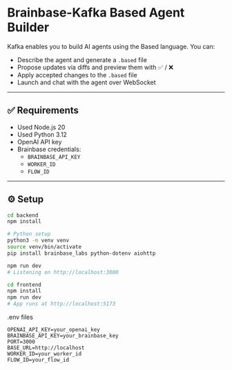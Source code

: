 # Brainbase-Kafka Based Agent Builder

Kafka enables you to build AI agents using the Based language. You can:

-   Describe the agent and generate a `.based` file
-   Propose updates via diffs and preview them with ✅ / ❌
-   Apply accepted changes to the `.based` file
-   Launch and chat with the agent over WebSocket

---

## ✅ Requirements

-   Used Node.js 20
-   Used Python 3.12
-   OpenAI API key
-   Brainbase credentials:
    -   `BRAINBASE_API_KEY`
    -   `WORKER_ID`
    -   `FLOW_ID`

---

## ⚙️ Setup

```bash
cd backend
npm install

# Python setup
python3 -m venv venv
source venv/bin/activate
pip install brainbase_labs python-dotenv aiohttp

npm run dev
# Listening on http://localhost:3000
```

```bash
cd frontend
npm install
npm run dev
# App runs at http://localhost:5173
```

.env files

```
OPENAI_API_KEY=your_openai_key
BRAINBASE_API_KEY=your_brainbase_key
PORT=3000
BASE_URL=http://localhost
WORKER_ID=your_worker_id
FLOW_ID=your_flow_id
```
